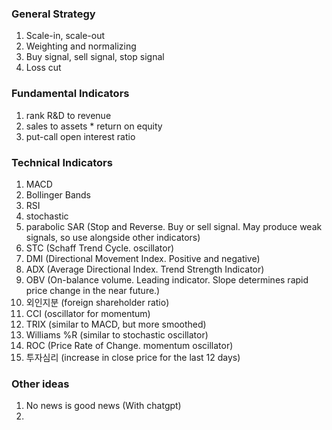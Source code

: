 ### General Strategy
1. Scale-in, scale-out
2. Weighting and normalizing
3. Buy signal, sell signal, stop signal
4. Loss cut

### Fundamental Indicators
1. rank R&D to revenue
2. sales to assets * return on equity 
3. put-call open interest ratio

### Technical Indicators
1. MACD
2. Bollinger Bands
2. RSI
3. stochastic 
4. parabolic SAR (Stop and Reverse. Buy or sell signal. May produce weak signals, so use alongside other indicators)
5. STC (Schaff Trend Cycle. oscillator)
6. DMI (Directional Movement Index. Positive and negative)
7. ADX (Average Directional Index. Trend Strength Indicator)
8. OBV (On-balance volume. Leading indicator. Slope determines rapid price change in the near future.)
9. 외인지분 (foreign shareholder ratio)
10. CCI (oscillator for momentum)
11. TRIX (similar to MACD, but more smoothed)
12. Williams %R (similar to stochastic oscillator)
13. ROC (Price Rate of Change. momentum oscillator)
14. 투자심리 (increase in close price for the last 12 days)

### Other ideas
1. No news is good news (With chatgpt)
2. 